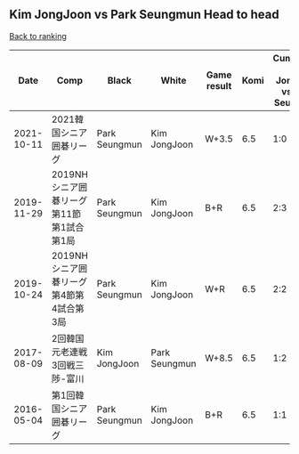## Kim JongJoon vs Park Seungmun Head to head

[Back to ranking](../../index.md)




| **Date** | **Comp** | **Black** | **White** | **Game result** | **Komi** | **Cumulative Kim JongJoon vs Park Seungmun** | **Kim JongJoon streak** | **Park Seungmun streak** | 
| --- | --- | --- | --- | --- | --- | --- | --- | --- |
| 2021-10-11 | 2021韓国シニア囲碁リーグ | Park Seungmun | Kim JongJoon | W+3.5 | 6.5 | 1:0 | 1 | 0 | 
| 2019-11-29 | 2019NHシニア囲碁リーグ第11節第1試合第1局 | Park Seungmun | Kim JongJoon | B+R | 6.5 | 2:3 | 0 | 1 | 
| 2019-10-24 | 2019NHシニア囲碁リーグ第4節第4試合第3局 | Park Seungmun | Kim JongJoon | W+R | 6.5 | 2:2 | 1 | 0 | 
| 2017-08-09 | 2回韓国元老連戦3回戦三陟-富川 | Kim JongJoon | Park Seungmun | W+8.5 | 6.5 | 1:2 | 0 | 2 | 
| 2016-05-04 | 第1回韓国シニア囲碁リーグ | Park Seungmun | Kim JongJoon | B+R | 6.5 | 1:1 | 0 | 1 |




